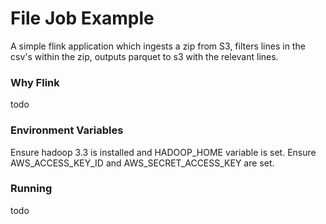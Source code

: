# File Job Example
A simple flink application which ingests a zip from S3, filters lines in the csv's within the zip,
outputs parquet to s3 with the relevant lines.

### Why Flink
todo

### Environment Variables
Ensure hadoop 3.3 is installed and HADOOP_HOME variable is set.
Ensure AWS_ACCESS_KEY_ID and AWS_SECRET_ACCESS_KEY are set.

### Running
todo
